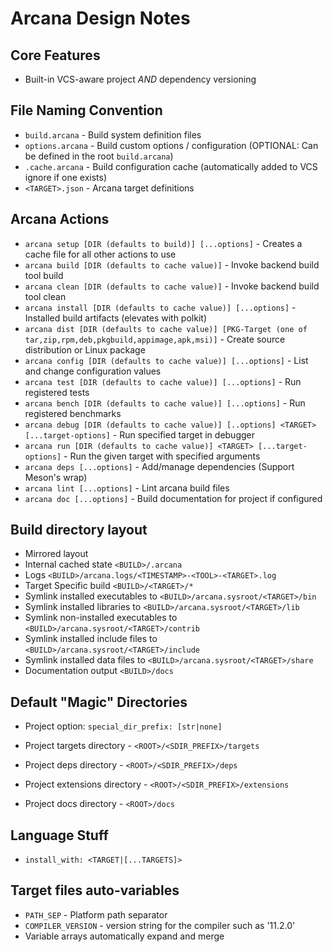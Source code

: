 # Arcana Design Notes

## Core Features

* Built-in VCS-aware project *AND* dependency versioning

## File Naming Convention

* `build.arcana` - Build system definition files
* `options.arcana` - Build custom options / configuration (OPTIONAL: Can be defined in the root `build.arcana`)
* `.cache.arcana` - Build configuration cache (automatically added to VCS ignore if one exists)
* `<TARGET>.json` - Arcana target definitions

## Arcana Actions

* `arcana setup [DIR (defaults to build)] [...options]` - Creates a cache file for all other actions to use
* `arcana build [DIR (defaults to cache value)]` - Invoke backend build tool build
* `arcana clean [DIR (defaults to cache value)]` - Invoke backend build tool clean
* `arcana install [DIR (defaults to cache value)] [...options]` - Installed build artifacts (elevates with polkit)
* `arcana dist [DIR (defaults to cache value)] [PKG-Target (one of tar,zip,rpm,deb,pkgbuild,appimage,apk,msi)]` - Create source distribution or Linux package
* `arcana config [DIR (defaults to cache value)] [...options]` - List and change configuration values
* `arcana test [DIR (defaults to cache value)] [...options]` - Run registered tests
* `arcana bench [DIR (defaults to cache value)] [...options]` - Run registered benchmarks
* `arcana debug [DIR (defaults to cache value)] [..options] <TARGET> [...target-options]` - Run specified target in debugger
* `arcana run [DIR (defaults to cache value)] <TARGET> [...target-options]` - Run the given target with specified arguments
* `arcana deps [...options]` - Add/manage dependencies (Support Meson's wrap)
* `arcana lint [...options]` - Lint arcana build files
* `arcana doc [...options]` - Build documentation for project if configured

## Build directory layout

* Mirrored layout
* Internal cached state `<BUILD>/.arcana`
* Logs `<BUILD>/arcana.logs/<TIMESTAMP>-<TOOL>-<TARGET>.log`
* Target Specific build `<BUILD>/<TARGET>/*`
* Symlink installed executables to `<BUILD>/arcana.sysroot/<TARGET>/bin`
* Symlink installed libraries to `<BUILD>/arcana.sysroot/<TARGET>/lib`
* Symlink non-installed executables to `<BUILD>/arcana.sysroot/<TARGET>/contrib`
* Symlink installed include files to `<BUILD>/arcana.sysroot/<TARGET>/include`
* Symlink installed data files to `<BUILD>/arcana.sysroot/<TARGET>/share`
* Documentation output `<BUILD>/docs`

## Default "Magic" Directories

* Project option: `special_dir_prefix: [str|none]`

* Project targets directory - `<ROOT>/<SDIR_PREFIX>/targets`
* Project deps directory - `<ROOT>/<SDIR_PREFIX>/deps`
* Project extensions directory - `<ROOT>/<SDIR_PREFIX>/extensions`
* Project docs directory - `<ROOT>/docs`

## Language Stuff

* `install_with: <TARGET|[...TARGETS]>`

## Target files auto-variables

* `PATH_SEP` - Platform path separator
* `COMPILER_VERSION` - version string for the compiler such as '11.2.0'
* Variable arrays automatically expand and merge
